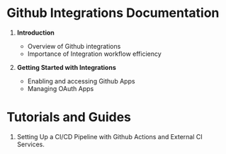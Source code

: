 # Github Integrations Documentation

1. **Introduction**
   * Overview of Github integrations
   * Importance of Integration workflow efficiency

2. **Getting Started with Integrations**
   * Enabling and accessing Github Apps
   * Managing OAuth Apps
  
# Tutorials and Guides

1. Setting Up a CI/CD Pipeline with Github Actions and External CI Services.
